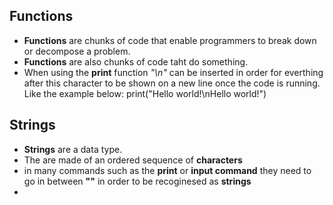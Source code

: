 ## Functions
- **Functions** are chunks of code that enable programmers to break down or decompose a problem.
- **Functions** are also chunks of code taht do something.
- When using the **print** function *"\n"* can be inserted in order for everthing after this character to be shown on a new line once the code is running.  Like the example below:
    print("Hello world!\nHello world!")


## Strings
- **Strings** are a data type.
- The are made of an ordered sequence of **characters** 
- in many commands such as the **print** or **input command** they need to go in between **""** in order to be recoginesed as **strings**
- 

